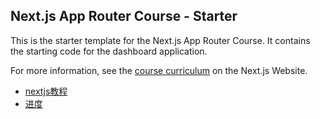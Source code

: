## Next.js App Router Course - Starter

This is the starter template for the Next.js App Router Course. It contains the starting code for the dashboard application.

For more information, see the [course curriculum](https://nextjs.org/learn) on the Next.js Website.

- [nextjs教程](https://nextjs.org/learn/dashboard-app/getting-started)
- [进度](https://nextjs.org/learn/dashboard-app/fetching-data)
